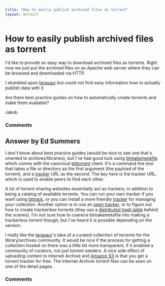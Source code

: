 ```yaml
---
title: "How to easily publish archived files as torrent"
layout: default
---
```

How to easily publish archived files as torrent
=====================
I'd like to provide an easy way to download archived files as torrents.
Right now we just put the archived files on an Apache web server where
they can be browsed and downloaded via HTTP.

I stumbled upon [terasaur](http://terasaur.org/) but could not find easy
information how to actually publish data with it.

Are there best practice guides on how to automatically create torrents
and make them available?

Jakob

### Comments ###


Answer by Ed Summers
----------------
I don't know about best practice guides (would be nice to see one that's
oriented to archives/libraries), but I've had good luck using
[btmakemetafile](http://manpages.ubuntu.com/manpages/natty/man1/btmakemetafile.bittornado.1.html)
which comes with the canonical [bittorrent](http://www.bittorrent.com)
client. It's a command line tool that takes a file or directory as the
first argument (the payload of the torrent), and a
[tracker](https://en.wikipedia.org/wiki/BitTorrent_tracker) URL as the
second. The key here is the tracker URL, which is used to enable peers
to find each other.

A lot of torrent sharing websites essentially act as trackers, in
addition to being a catalog of available torrents. You can run your own
tracker if you want using
[bttrack](http://manpages.ubuntu.com/manpages/natty/man1/bttrack.bittornado.1.html),
or you can install a more friendly
[tracker](https://en.wikipedia.org/wiki/Comparison_of_BitTorrent_tracker_software)
for managing your collection. Another option is to use an [open
tracker](http://publicbt.org/), or to figure out how to create
trackerless torrents (they use a [distributed hash
table](https://en.wikipedia.org/wiki/Distributed_hash_table) behind the
scenes). I'm not sure how to coerece btmakemetafile into making a
trackerless torrent though, but I've heard it is possible depending on
the version.

I really like the [terasaur](http://terasaur.org/)'s idea of a curated
collection of torrents for the library/archives community. It would be
nice if the process for getting a collection hosted on there was a
little bit more transparent, if it enabled a community of curators, not
just torrent seeders. A nice side effect of uploading content to
Internet Archive and [Amazon
S3](http://docs.amazonwebservices.com/AmazonS3/latest/dev/S3Torrent.html)
is that you get a torrent tracker for free. The Internet Archive torrent
files can be seen on one of the detail pages.

### Comments ###

